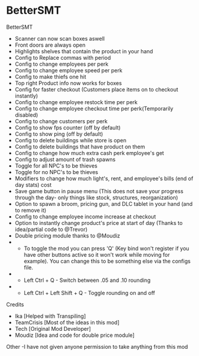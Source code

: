 # BetterSMT

BetterSMT
- Scanner can now scan boxes aswell
- Front doors are always open
- Highlights shelves that contain the product in your hand
- Config to Replace commas with period
- Config to change employees per perk
- Config to change employee speed per perk
- Config to make thiefs one hit
- Top right Product info now works for boxes
- Config for faster checkout (Customers place items on to checkout instantly)
- Config to change employee restock time per perk
- Config to change employee checkout time per perk(Temporarily disabled)
- Config to change customers per perk
- Config to show fps counter (off by default)
- Config to show ping (off by default)
- Config to delete buildings while store is open
- Config to delete buildings that have product on them
- Config to change how much extra cash perk employee's get
- Config to adjust amount of trash spawns
- Toggle for all NPC's to be thieves
- Toggle for no NPC's to be thieves
- Modifiers to change how much light's, rent, and employee's bills (end of day stats) cost
- Save game button in pause menu (This does not save your progress through the day- only things like stock, structures, reorganization)
- Option to spawn a broom, pricing gun, and DLC tablet in your hand (and to remove it)
- Config to change employee income increase at checkout
- Option to instantly change product's price at start of day (Thanks to idea/partial code to @Trevor)
- Double pricing module thanks to @Moudiz
- - To toggle the mod you can press 'Q' (Key bind won't register if you have other buttons active so it won't work while moving for example). You can change this to be something else via the configs file.
- - Left Ctrl + Q - Switch between .05 and .10 rounding
- - Left Ctrl + Left Shift + Q - Toggle rounding on and off

Credits
- Ika [Helped with Transpiling]
- TeamCrisis [Most of the ideas in this mod]
- Tech [Original Mod Developer]
- Moudiz [Idea and code for double price module]

Other
-I have not given anyone permission to take anything from this mod
